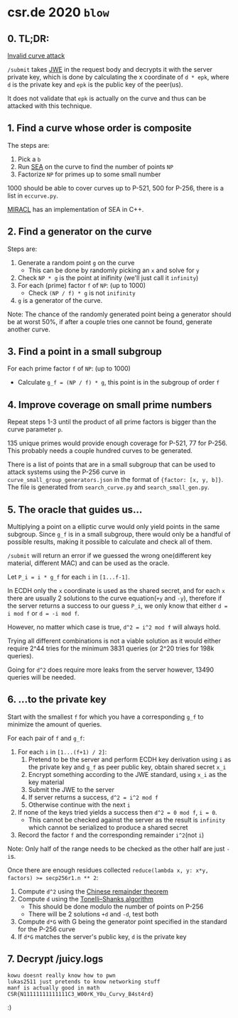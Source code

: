 # csr.de 2020 `blow`
## 0. TL;DR:
[Invalid curve attack](https://link.springer.com/chapter/10.1007/978-3-319-24174-6_21)

`/submit` takes [JWE](https://tools.ietf.org/html/rfc7516) in the request body and decrypts it
with the server private key, which is done by calculating the x coordinate of `d * epk`, where
`d` is the private key and `epk` is the public key of the peer(us).

It does not validate that `epk` is actually on the curve and thus can be attacked with this technique.

## 1. Find a curve whose order is composite
The steps are:

1. Pick a `b`
2. Run [SEA](https://en.wikipedia.org/wiki/Schoof%E2%80%93Elkies%E2%80%93Atkin_algorithm)
   on the curve to find the number of points `NP`
3. Factorize `NP` for primes up to some small number

1000 should be able to cover curves up to P-521, 500 for P-256,
there is a list in `eccurve.py`.

[MIRACL](https://github.com/miracl/MIRACL) has an implementation of SEA in C++.

## 2. Find a generator on the curve
Steps are:

1. Generate a random point `g` on the curve
   * This can be done by randomly picking an `x` and solve for `y`
2. Check `NP * g` is the point at inifinity (we'll just call it `infinity`)
3. For each (prime) factor `f` of `NP`: (up to 1000)
   * Check `(NP / f) * g` is not `inifinity`
4. `g` is a generator of the curve.

Note: The chance of the randomly generated point being a generator should be at worst 50%,
      if after a couple tries one cannot be found, generate another curve.

## 3. Find a point in a small subgroup
For each prime factor `f` of `NP`: (up to 1000)
  * Calculate `g_f = (NP / f) * g`, this point is in the subgroup of order `f`

## 4. Improve coverage on small prime numbers
Repeat steps 1-3 until the product of all prime factors is bigger than the curve parameter `p`.

135 unique primes would provide enough coverage for P-521, 77 for P-256.
This probably needs a couple hundred curves to be generated.

There is a list of points that are in a small subgroup that can be used to attack systems
using the P-256 curve in `curve_small_group_generators.json` in the format of `{factor: [x, y, b]}`.
The file is generated from `search_curve.py` and `search_small_gen.py`.

## 5. The oracle that guides us...
Multiplying a point on a elliptic curve would only yield points in the same subgroup.
Since `g_f` is in a small subgroup, there would only be a handful of possible results,
making it possible to calculate and check all of them.

`/submit` will return an error if we guessed the wrong one(different key material, different MAC)
and can be used as the oracle.

Let `P_i = i * g_f` for each `i` in `[1...f-1]`.

In ECDH only the `x` coordinate is used as the shared secret, and for each `x` there are 
usually 2 solutions to the curve equation(`+y` and `-y`), therefore if the server returns
a success to our guess `P_i`, we only know that either `d = i mod f` or `d = -i mod f`.

However, no matter which case is true, `d^2 = i^2 mod f` will always hold.

Trying all different combinations is not a viable solution as it would either require 2^44
tries for the minimum 3831 queries (or 2^20 tries for 198k queries).

Going for `d^2` does require more leaks from the server however, 13490 queries will be needed.

## 6. ...to the private key
Start with the smallest `f` for which you have a corresponding `g_f` to minimize the amount of queries.

For each pair of `f` and `g_f`:
   1. For each `i` in `[1...(f+1) / 2]`:
      1. Pretend to be the server and perform ECDH key derivation using `i` as the private key
         and `g_f` as peer public key, obtain shared secret `x_i`
      2. Encrypt something according to the JWE standard, using `x_i` as the key material
      3. Submit the JWE to the server
      4. If server returns a success, `d^2 = i^2 mod f`
      5. Otherwise continue with the next `i`
   2. If none of the keys tried yields a success then `d^2 = 0 mod f`, `i = 0`.
      * This cannot be checked against the server as the result is `infinity`
        which cannot be serialized to produce a shared secret
   3. Record the factor `f` and the corresponding remainder `i^2`(not `i`)

Note: Only half of the range needs to be checked as the other half are just `-i`s.

Once there are enough residues collected `reduce(lambda x, y: x*y, factors) >= secp256r1.n ** 2`:
   1. Compute `d^2` using the [Chinese remainder theorem](https://en.wikipedia.org/wiki/Chinese_remainder_theorem)
   2. Compute `d` using the [Tonelli–Shanks algorithm](https://en.wikipedia.org/wiki/Tonelli%E2%80%93Shanks_algorithm)
      * This should be done modulo the number of points on P-256
      * There will be 2 solutions `+d` and `-d`, test both
   3. Compute `d*G` with G being the generator point specified in the standard for the P-256 curve
   4. If `d*G` matches the server's public key, `d` is the private key

## 7. Decrypt /juicy.logs
```
kowu doesnt really know how to pwn
lukas2511 just pretends to know networking stuff
manf is actually good in math
CSR{N11111111111111C3_W00rK_Y0u_Curvy_B4st4rd}
```
:)
